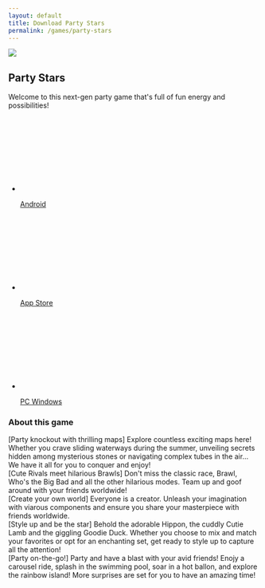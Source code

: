 ```yaml
---
layout: default
title: Download Party Stars
permalink: /games/party-stars
---
```

<section class="section games">
<div class="game-detail module">
<img src="https://img.tapimg.net/market/images/42907029f887960a40d8c3cb0dbdc517.png"/>
<h2>Party Stars</h2>
<p>Welcome to this next-gen party game that's full of fun energy and possibilities!</p>
</div>
<div class="game-download">
<ul>
<li><a class="button" href="https://ymzx.qq.com/zlkdatasys/mct/d/play.shtml" target="_blank"><svg></svg><p>Android</p></a></li>
<li><a class="button" href="https://itunes.apple.com/cn/app/id1632344522" target="_blank"><svg></svg><p>App Store</p></a></li>
<li><a class="button" href="https://gamer.qq.com/v2/short/ISgQMb" target="_blank"><svg></svg><p>PC Windows</p></a></li>
</ul>
</div>
<div class="game-topup module"></div>
<div class="game-description module">
<h3>About this game</h3>
[Party knockout with thrilling maps]
Explore countless exciting maps here! Whether you crave sliding waterways during the summer, unveiling secrets hidden among mysterious stones or navigating complex tubes in the air... We have it all for you to conquer and enjoy!
</br>
[Cute Rivals meet hilarious Brawls]
Don't miss the classic race, Brawl, Who's the Big Bad and all the other hilarious modes. Team up and goof around with your friends worldwide!
</br>
[Create your own world]
Everyone is a creator. Unleash your imagination with viarous components and ensure you share your masterpiece with friends worldwide.
</br>
[Style up and be the star]
Behold the adorable Hippon, the cuddly Cutie Lamb and the giggling Goodie Duck. Whether you choose to mix and match your favorites or opt for an enchanting set, get ready to style up to capture all the attention!
</br>
[Party on-the-go!]
Party and have a blast with your avid friends! Enojy a carousel ride, splash in the swimming pool, soar in a hot ballon, and explore the rainbow island! More surprises are set for you to have an amazing time!
<p>
</p>
</div>
</section>